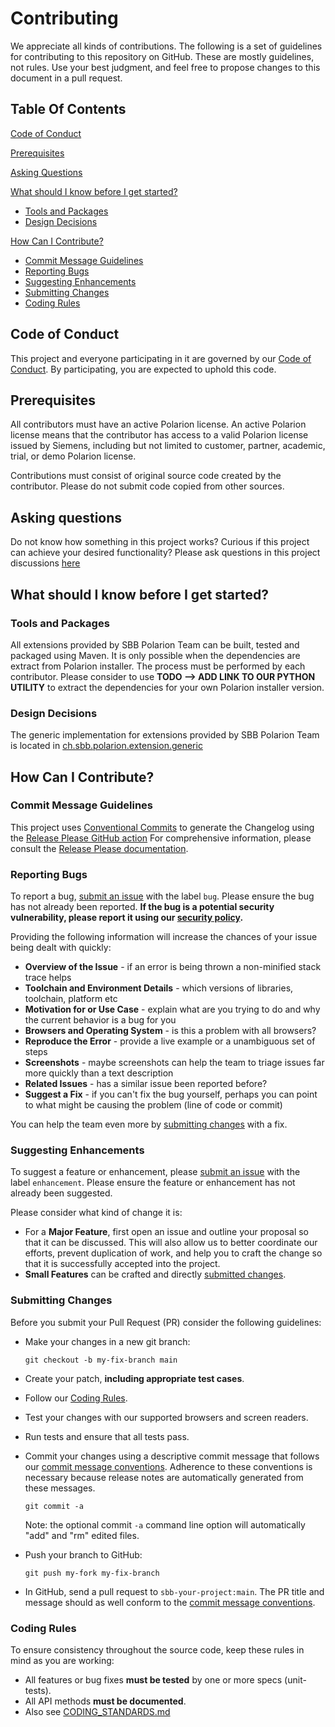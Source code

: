 # Contributing
We appreciate all kinds of contributions. The following is a set of guidelines for contributing to this repository on GitHub.
These are mostly guidelines, not rules. Use your best judgment, and feel free to propose changes to this document in a pull request.

## Table Of Contents
[Code of Conduct](#code-of-conduct)

[Prerequisites](#prerequisites)

[Asking Questions](#asking-questions)

[What should I know before I get started?](#what-should-i-know-before-i-get-started)
* [Tools and Packages](#tools-and-packages)
* [Design Decisions](#design-decisions)

[How Can I Contribute?](#how-can-i-contribute)
* [Commit Message Guidelines](#commit-message-guidelines)
* [Reporting Bugs](#reporting-bugs)
* [Suggesting Enhancements](#suggesting-enhancements)
* [Submitting Changes](#submitting-changes)
* [Coding Rules](#coding-rules)

## <a id="code-of-conduct"></a>Code of Conduct
This project and everyone participating in it are governed by our [Code of Conduct](https://github.com/SchweizerischeBundesbahnen/.github/blob/main/CODE_OF_CONDUCT.md). By participating, you are expected to uphold this code.

## <a id="prerequisites"></a>Prerequisites
All contributors must have an active Polarion license. An active Polarion license means that the contributor has access to a valid Polarion license issued by Siemens, including but not limited to customer, partner, academic, trial, or demo Polarion license.

Contributions must consist of original source code created by the contributor. Please do not submit code copied from other sources.

## <a id="asking-questions"></a>Asking questions
Do not know how something in this project works? Curious if this project can achieve your desired functionality? Please ask questions in this project discussions [here](../../discussions)

## <a id="what-should-i-know-before-i-get-started"></a>What should I know before I get started?

### <a id="tools-and-packages"></a>Tools and Packages
All extensions provided by SBB Polarion Team can be built, tested and packaged using Maven.
It is only possible when the dependencies are extract from Polarion installer. The process must be performed by each contributor. Please consider to use **TODO --> ADD LINK TO OUR PYTHON UTILITY** to extract the dependencies for your own Polarion installer version.

### <a id="design-decisions"></a>Design Decisions
The generic implementation for extensions provided by SBB Polarion Team is located in [ch.sbb.polarion.extension.generic](https://github.com/SchweizerischeBundesbahnen/ch.sbb.polarion.extension.generic)

## <a id="how-can-i-contribute"></a>How Can I Contribute?

### <a id="commit-message-guidelines"></a>Commit Message Guidelines
This project uses [Conventional Commits](https://www.conventionalcommits.org/) to generate the Changelog using the [Release Please GitHub action](.github/workflows/release-please.yml)
For comprehensive information, please consult the [Release Please documentation](https://github.com/googleapis/release-please).

### <a id="reporting-bugs"></a>Reporting Bugs
To report a bug, [submit an issue](../../issues/new) with the label `bug`. Please ensure the bug has not already been reported. **If the bug is a potential security vulnerability, please report it using our [security policy](https://github.com/SchweizerischeBundesbahnen/.github/blob/main/SECURITY.md).**

Providing the following information will increase the chances of your issue being dealt with quickly:

* **Overview of the Issue** - if an error is being thrown a non-minified stack trace helps
* **Toolchain and Environment Details** - which versions of libraries, toolchain, platform etc
* **Motivation for or Use Case** - explain what are you trying to do and why the current behavior
  is a bug for you
* **Browsers and Operating System** - is this a problem with all browsers?
* **Reproduce the Error** - provide a live example or a unambiguous set of steps
* **Screenshots** - maybe screenshots can help the team to triage issues far more quickly than a text description
* **Related Issues** - has a similar issue been reported before?
* **Suggest a Fix** - if you can't fix the bug yourself, perhaps you can point to what might be
  causing the problem (line of code or commit)

You can help the team even more by [submitting changes](#submitting-changes) with a fix.

### <a id="suggesting-enhancements"></a>Suggesting Enhancements
To suggest a feature or enhancement, please [submit an issue](../../issues/new) with the label `enhancement`. Please ensure the feature or enhancement has not already been suggested.

Please consider what kind of change it is:

* For a **Major Feature**, first open an issue and outline your proposal so that it can be discussed. This will also allow us to better coordinate our efforts, prevent duplication of work, and help you to craft the change so that it is successfully accepted into the project.
* **Small Features** can be crafted and directly [submitted changes](#submitting-changes).

### <a id="submit-changes"></a>Submitting Changes
Before you submit your Pull Request (PR) consider the following guidelines:

* Make your changes in a new git branch:

     ```shell
     git checkout -b my-fix-branch main
     ```

* Create your patch, **including appropriate test cases**.
* Follow our [Coding Rules](#coding-rules).
* Test your changes with our supported browsers and screen readers.
* Run tests and ensure that all tests pass.
* Commit your changes using a descriptive commit message that follows our
  [commit message conventions](#commit-message-guidelines). Adherence to these conventions
  is necessary because release notes are automatically generated from these messages.

     ```shell
     git commit -a
     ```
  Note: the optional commit `-a` command line option will automatically "add" and "rm" edited files.

* Push your branch to GitHub:

    ```shell
    git push my-fork my-fix-branch
    ```

* In GitHub, send a pull request to `sbb-your-project:main`.
  The PR title and message should as well conform to the [commit message conventions](#commit-message-guidelines).

### <a id="coding-rules"></a>Coding Rules
To ensure consistency throughout the source code, keep these rules in mind as you are working:

* All features or bug fixes **must be tested** by one or more specs (unit-tests).
* All API methods **must be documented**.
* Also see [CODING_STANDARDS.md](./CODING_STANDARDS.md)

